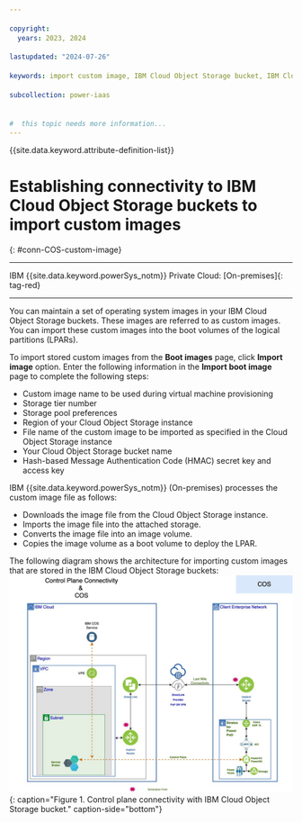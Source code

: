 ```yaml
---

copyright:
  years: 2023, 2024

lastupdated: "2024-07-26"

keywords: import custom image, IBM Cloud Object Storage bucket, IBM Cloud Object Storage, import image

subcollection: power-iaas


#  this topic needs more information...
---
```


{{site.data.keyword.attribute-definition-list}}

# Establishing connectivity to IBM Cloud Object Storage buckets to import custom images
{: #conn-COS-custom-image}

---

IBM {{site.data.keyword.powerSys_notm}} Private Cloud: [On-premises]{: tag-red}

---

You can maintain a set of operating system images in your IBM Cloud Object Storage buckets. These images are referred to as custom images. You can import these custom images into the boot volumes of the logical partitions (LPARs).

To import stored custom images from the **Boot images** page, click **Import image** option. Enter the following information in the **Import boot image** page to complete the following steps:
* Custom image name to be used during virtual machine provisioning
* Storage tier number
* Storage pool preferences
* Region of your Cloud Object Storage instance
* File name of the custom image to be imported as specified in the Cloud Object Storage instance
* Your Cloud Object Storage bucket name
* Hash-based Message Authentication Code (HMAC) secret key and access key

IBM {{site.data.keyword.powerSys_notm}} (On-premises) processes the custom image file as follows:
* Downloads the image file from the Cloud Object Storage instance.
* Imports the image file into the attached storage.
* Converts the image file into an image volume.
* Copies the image volume as a boot volume to deploy the LPAR.

The following diagram shows the architecture for importing custom images that are stored in the IBM Cloud Object Storage buckets:
![Control plane connectivity with IBM Cloud Object Storage bucket.](./figures/COS-VPE-direct-link-control-plane.jpg "Control plane connectivity with IBM Cloud Object Storage bucket."){: caption="Figure 1. Control plane connectivity with IBM Cloud Object Storage bucket." caption-side="bottom"}
